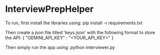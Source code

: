 # InterviewPrepHelper

To run, first install the libraries using: 
pip install -r requirements.txt

Then create a json file titled 'keys.json' with the following format to store the API:
{
     "GEMINI_API_KEY" : "<YOUR_API_KEY>"
}

Then simply run the app using:
python interviewer.py